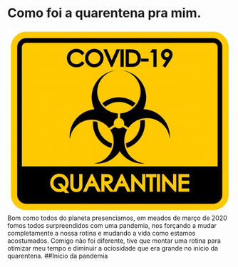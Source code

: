 # Como foi a quarentena pra mim.
![imagem toxica](https://github.com/Daviwallace10/O-site/blob/master/design-de-cartaz-para-tema-de-coronavirus-com-sinal-de-risco-biologico_1308-42299.jpg)
 Bom como todos do planeta presenciamos, em meados de março de 2020 fomos todos surpreendidos com uma pandemia, nos forçando a mudar completamente a nossa rotina e mudando a vida como estamos acostumados. Comigo não foi diferente, tive que montar uma rotina para otimizar meu tempo e diminuir a ociosidade que era grande no inicio da quarentena. 
 ##Início da pandemia
